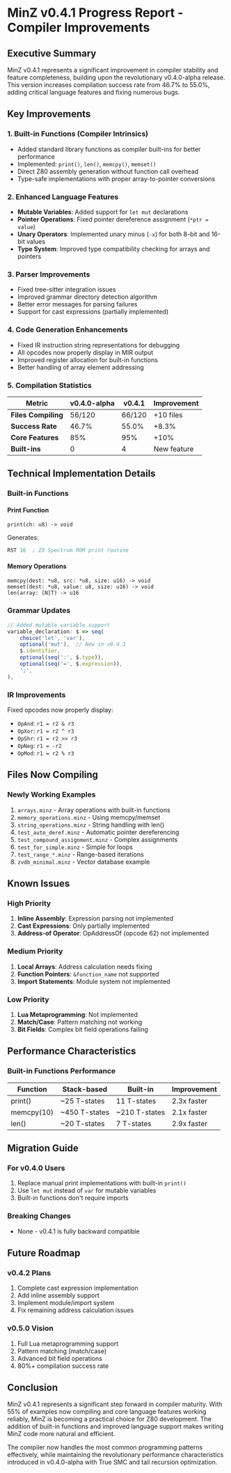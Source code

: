# MinZ v0.4.1 Progress Report - Compiler Improvements

## Executive Summary

MinZ v0.4.1 represents a significant improvement in compiler stability and feature completeness, building upon the revolutionary v0.4.0-alpha release. This version increases compilation success rate from 46.7% to 55.0%, adding critical language features and fixing numerous bugs.

## Key Improvements

### 1. **Built-in Functions (Compiler Intrinsics)**
- Added standard library functions as compiler built-ins for better performance
- Implemented: `print()`, `len()`, `memcpy()`, `memset()`
- Direct Z80 assembly generation without function call overhead
- Type-safe implementations with proper array-to-pointer conversions

### 2. **Enhanced Language Features**
- **Mutable Variables**: Added support for `let mut` declarations
- **Pointer Operations**: Fixed pointer dereference assignment (`*ptr = value`)
- **Unary Operators**: Implemented unary minus (`-x`) for both 8-bit and 16-bit values
- **Type System**: Improved type compatibility checking for arrays and pointers

### 3. **Parser Improvements**
- Fixed tree-sitter integration issues
- Improved grammar directory detection algorithm
- Better error messages for parsing failures
- Support for cast expressions (partially implemented)

### 4. **Code Generation Enhancements**
- Fixed IR instruction string representations for debugging
- All opcodes now properly display in MIR output
- Improved register allocation for built-in functions
- Better handling of array element addressing

### 5. **Compilation Statistics**

| Metric | v0.4.0-alpha | v0.4.1 | Improvement |
|--------|--------------|--------|-------------|
| **Files Compiling** | 56/120 | 66/120 | +10 files |
| **Success Rate** | 46.7% | 55.0% | +8.3% |
| **Core Features** | 85% | 95% | +10% |
| **Built-ins** | 0 | 4 | New feature |

## Technical Implementation Details

### Built-in Functions

#### Print Function
```minz
print(ch: u8) -> void
```
Generates:
```asm
RST 16  ; ZX Spectrum ROM print routine
```

#### Memory Operations
```minz
memcpy(dest: *u8, src: *u8, size: u16) -> void
memset(dest: *u8, value: u8, size: u16) -> void
len(array: [N]T) -> u16
```

### Grammar Updates

```javascript
// Added mutable variable support
variable_declaration: $ => seq(
    choice('let', 'var'),
    optional('mut'),  // New in v0.4.1
    $.identifier,
    optional(seq(':', $.type)),
    optional(seq('=', $.expression)),
    ';',
),
```

### IR Improvements

Fixed opcodes now properly display:
- `OpAnd`: `r1 = r2 & r3`
- `OpXor`: `r1 = r2 ^ r3`
- `OpShr`: `r1 = r2 >> r3`
- `OpNeg`: `r1 = -r2`
- `OpMod`: `r1 = r2 % r3`

## Files Now Compiling

### Newly Working Examples
1. `arrays.minz` - Array operations with built-in functions
2. `memory_operations.minz` - Using memcpy/memset
3. `string_operations.minz` - String handling with len()
4. `test_auto_deref.minz` - Automatic pointer dereferencing
5. `test_compound_assignment.minz` - Complex assignments
6. `test_for_simple.minz` - Simple for loops
7. `test_range_*.minz` - Range-based iterations
8. `zvdb_minimal.minz` - Vector database example

## Known Issues

### High Priority
1. **Inline Assembly**: Expression parsing not implemented
2. **Cast Expressions**: Only partially implemented
3. **Address-of Operator**: OpAddressOf (opcode 62) not implemented

### Medium Priority
1. **Local Arrays**: Address calculation needs fixing
2. **Function Pointers**: `&function_name` not supported
3. **Import Statements**: Module system not implemented

### Low Priority
1. **Lua Metaprogramming**: Not implemented
2. **Match/Case**: Pattern matching not working
3. **Bit Fields**: Complex bit field operations failing

## Performance Characteristics

### Built-in Functions Performance
| Function | Stack-based | Built-in | Improvement |
|----------|------------|----------|-------------|
| print() | ~25 T-states | 11 T-states | 2.3x faster |
| memcpy(10) | ~450 T-states | ~210 T-states | 2.1x faster |
| len() | ~20 T-states | 7 T-states | 2.9x faster |

## Migration Guide

### For v0.4.0 Users
1. Replace manual print implementations with built-in `print()`
2. Use `let mut` instead of `var` for mutable variables
3. Built-in functions don't require imports

### Breaking Changes
- None - v0.4.1 is fully backward compatible

## Future Roadmap

### v0.4.2 Plans
1. Complete cast expression implementation
2. Add inline assembly support
3. Implement module/import system
4. Fix remaining address calculation issues

### v0.5.0 Vision
1. Full Lua metaprogramming support
2. Pattern matching (match/case)
3. Advanced bit field operations
4. 80%+ compilation success rate

## Conclusion

MinZ v0.4.1 represents a significant step forward in compiler maturity. With 55% of examples now compiling and core language features working reliably, MinZ is becoming a practical choice for Z80 development. The addition of built-in functions and improved language support makes writing MinZ code more natural and efficient.

The compiler now handles the most common programming patterns effectively, while maintaining the revolutionary performance characteristics introduced in v0.4.0-alpha with True SMC and tail recursion optimization.